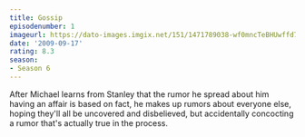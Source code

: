```yaml
---
title: Gossip
episodenumber: 1
imageurl: https://dato-images.imgix.net/151/1471789038-wf0mncTeBHUwffd7YzDM8rrjhPn.jpg?ixlib=rb-1.1.0&ch=DPR%2CWidth&auto=compress%2Cformat
date: '2009-09-17'
rating: 8.3
season:
- Season 6
---
```


After Michael learns from Stanley that the rumor he spread about him having an affair is based on fact, he makes up rumors about everyone else, hoping they'll all be uncovered and disbelieved, but accidentally concocting a rumor that's actually true in the process.